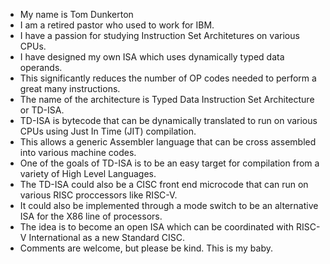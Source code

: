 - My name is Tom Dunkerton
- I am a retired pastor who used to work for IBM. 
- I have a passion for studying Instruction Set Architetures on various CPUs.
- I have designed my own ISA which uses dynamically typed data operands.
- This significantly reduces the number of OP codes needed to perform a great many instructions.
- The name of the architecture is Typed Data Instruction Set Architecture or TD-ISA.
- TD-ISA is bytecode that can be dynamically translated to run on various CPUs using Just In Time (JIT) compilation.
- This allows a generic Assembler language that can be cross assembled into various machine codes.
- One of the goals of TD-ISA is to be an easy target for compilation from a variety of High Level Languages.
- The TD-ISA could also be a CISC front end microcode that can run on various RISC proccessors like RISC-V.
- It could also be implemented through a mode switch to be an alternative ISA for the X86 line of processors.
- The idea is to become an open ISA which can be coordinated with RISC-V International as a new Standard CISC.
- Comments are welcome, but please be kind. This is my baby.
